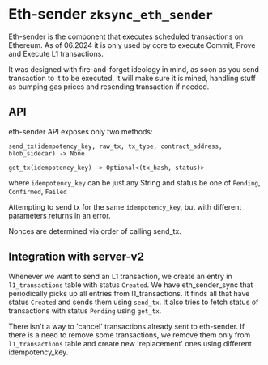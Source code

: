 # Eth-sender `zksync_eth_sender`

Eth-sender is the component that executes scheduled transactions on Ethereum. As of 06.2024 it is only used by core to
execute Commit, Prove and Execute L1 transactions.

It was designed with fire-and-forget ideology in mind, as soon as you send transaction to it to be executed, it will
make sure it is mined, handling stuff as bumping gas prices and resending transaction if needed.

## API

eth-sender API exposes only two methods:

```
send_tx(idempotency_key, raw_tx, tx_type, contract_address, blob_sidecar) -> None
```

```
get_tx(idempotency_key) -> Optional<(tx_hash, status)>
```

where `idempotency_key` can be just any String and status be one of `Pending`, `Confirmed`, `Failed`

Attempting to send tx for the same `idempotency_key`, but with different parameters returns in an error.

Nonces are determined via order of calling send_tx.

## Integration with server-v2

Whenever we want to send an L1 transaction, we create an entry in `l1_transactions` table with status `Created`. We have
eth_sender_sync that periodically picks up all entries from l1_transactions. It finds all that have status `Created` and
sends them using `send_tx`. It also tries to fetch status of transactions with status `Pending` using `get_tx`.

There isn't a way to 'cancel' transactions already sent to eth-sender. If there is a need to remove some transactions,
we remove them only from `l1_transactions` table and create new 'replacement' ones using different idempotency_key.
